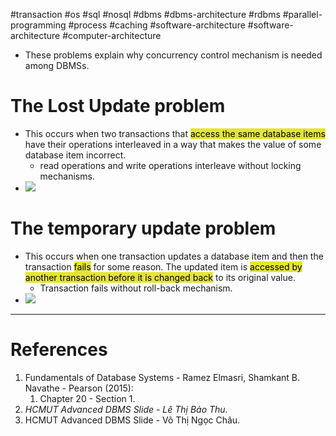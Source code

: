 #transaction #os #sql #nosql #dbms #dbms-architecture #rdbms #parallel-programming #process #caching #software-architecture #software-architecture #computer-architecture  

- These problems explain why concurrency control mechanism is needed among DBMSs.
# The Lost Update problem
- This occurs when two transactions that <mark style="background: #e4e62d;">access the same database items</mark> have their operations interleaved in a way that makes the value of some database item incorrect.
	- read operations and write operations interleave without locking mechanisms.
- ![](Pasted%20image%2020241208125218.png)
# The temporary update problem
- This occurs when one transaction updates a database item and then the transaction <mark style="background: #e4e62d;">fails</mark> for some reason. The updated item is <mark style="background: #e4e62d;">accessed by another transaction before it is changed back</mark> to its original value.
	- Transaction fails without roll-back mechanism.
- ![](Pasted%20image%2020241208125731.png)
--- 
# References
1. Fundamentals of Database Systems - Ramez Elmasri, Shamkant B. Navathe - Pearson (2015):
	1. Chapter 20 - Section 1.
2. *HCMUT Advanced DBMS Slide - Lê Thị Bảo Thu.*
3. HCMUT Advanced DBMS Slide - Võ Thị Ngọc Châu.